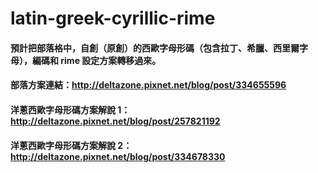 # latin-greek-cyrillic-rime
#### 預計把部落格中，自創（原創）的西歐字母形碼（包含拉丁、希臘、西里爾字母），編碼和 rime 設定方案轉移過來。
#### 部落方案連結：http://deltazone.pixnet.net/blog/post/334655596
#### 洋蔥西歐字母形碼方案解說 1：http://deltazone.pixnet.net/blog/post/257821192
#### 洋蔥西歐字母形碼方案解說 2：http://deltazone.pixnet.net/blog/post/334678330
